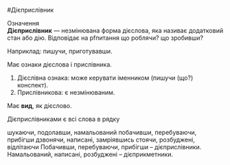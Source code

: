 #Дієприслівник

<div class="eoz-wrap">
<span class="eoz">Означення</span>
<div class="eoz-text">
<strong>Дiєприслiвник</strong> — незмiнювана форма дiєслова, яка називає додатковий стан або дiю. Вiдповiдає на pfпитання <span class="p1">що роблячи? що зробивши?</span>
</div>
</div>

Наприклад: пишучи, приготувавши.
<br>

Має ознаки дiєслова i прислiвника.
<br>

<ol>
<li> Дiєслiвна ознака: може керувати iменником (пишучи (що?) конспект).</li>
<li> Прислiвникова: є незмiнюваним.</li>
</ol>

Має <b>вид</b>, як дiєслово.

<quiz> 
    <question>
       <p>Дієприслівниками є всі слова в рядку</p>
           <answer>шукаючи, подолавши, намальований</answer>
           <answer correct>побачивши, перебуваючи, прибігши</answer>
           <answer>дзвонячи, написані, замріявшись</answer>
           <answer>стоячи, розбуджені, відлітаючи</answer>
      <explanation>
Побачивши, перебуваючи, прибігши – дієприслівники.
Намальований, написані, розбуджені – дієприкметники.
</explanation>
    </question>
</quiz> 
